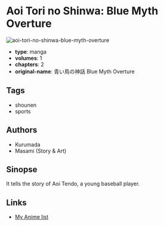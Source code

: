 # Aoi Tori no Shinwa: Blue Myth Overture

![aoi-tori-no-shinwa-blue-myth-overture](https://cdn.myanimelist.net/images/manga/3/47977.jpg)

-   **type**: manga
-   **volumes**: 1
-   **chapters**: 2
-   **original-name**: 青い鳥の神話 Blue Myth Overture

## Tags

-   shounen
-   sports

## Authors

-   Kurumada
-   Masami (Story & Art)

## Sinopse

It tells the story of Aoi Tendo, a young baseball player.

## Links

-   [My Anime list](https://myanimelist.net/manga/29457/Aoi_Tori_no_Shinwa__Blue_Myth_Overture)
